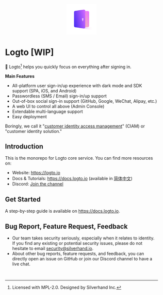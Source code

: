 <p align="center">
    <a href="https://logto.io" target="_blank" align="center" alt="Logto Logo">
        <img src="./logo.png" width="100">
    </a>
</p>

# Logto [WIP]

🤘 Logto[^info] helps you quickly focus on everything after signing in.

**Main Features**

- All-platform user sign-in/up experience with dark mode and SDK support (SPA, iOS, and Android)
- Passwordless (SMS / Email) sign-in/up support
- Out-of-box social sign-in support (GitHub, Google, WeChat, Alipay, etc.)
- A web UI to control all above (Admin Console)
- Extendable multi-language support
- Easy deployment

Boringly, we call it "[customer identity access management](https://en.wikipedia.org/wiki/Customer_identity_access_management)" (CIAM) or "customer identity solution."

## Introduction

This is the monorepo for Logto core service. You can find more resources on:

- Website: https://logto.io
- Docs & Tutorials: https://docs.logto.io (available in [简体中文](https://docs.logto.io/zh-cn))
- Discord: [Join the channel](https://discord.gg/UEPaF3j5e6)

## Get Started

A step-by-step guide is available on https://docs.logto.io.

## Bug Report, Feature Request, Feedback

- Our team takes security seriously, especially when it relates to identity. If you find any existing or potential security issues, please do not hesitate to email [security@silverhand.io](mailto:security@silverhand.io).
- About other bug reports, feature requests, and feedback, you can directly open an issue on GitHub or join our Discord channel to have a live chat.

<br/>

[^info]: Licensed with MPL-2.0. Designed by Silverhand Inc.
